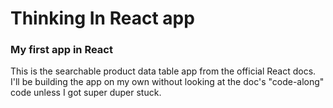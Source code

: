 # Thinking In React app

### My first app in React

This is the searchable product data table app from the official React docs. I'll be building the app on my own without looking at the doc's "code-along" code unless I got super duper stuck.
